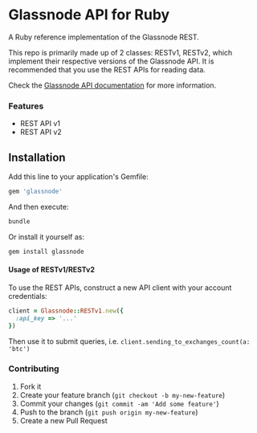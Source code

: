 # Glassnode API for Ruby

A Ruby reference implementation of the Glassnode REST.

This repo is primarily made up of 2 classes: RESTv1, RESTv2, which implement their respective versions of the Glassnode API. It is recommended that you use the REST APIs for reading data.

Check the [Glassnode API documentation](http://docs.glassnode.com/) for more information.

### Features
* REST API v1
* REST API v2

## Installation

Add this line to your application's Gemfile:

```ruby
gem 'glassnode'
```

And then execute:
```bash
bundle
```

Or install it yourself as:
```bash
gem install glassnode
```

#### Usage of RESTv1/RESTv2

To use the REST APIs, construct a new API client with your account credentials:

```ruby
client = Glassnode::RESTv1.new({
  :api_key => '...'
})
```

Then use it to submit queries, i.e. `client.sending_to_exchanges_count(a: 'btc')`

### Contributing

1. Fork it
2. Create your feature branch (`git checkout -b my-new-feature`)
3. Commit your changes (`git commit -am 'Add some feature'`)
4. Push to the branch (`git push origin my-new-feature`)
5. Create a new Pull Request
